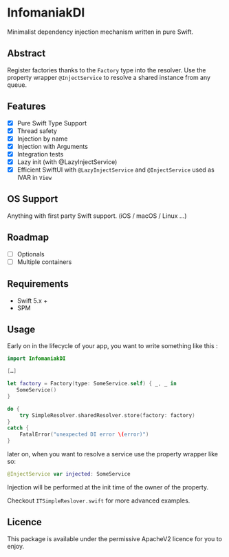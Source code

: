 # InfomaniakDI

Minimalist dependency injection mechanism written in pure Swift.

## Abstract
Register factories thanks to the `Factory` type into the resolver.
Use the property wrapper `@InjectService` to resolve a shared instance from any queue.

## Features
- [x] Pure Swift Type Support
- [x] Thread safety
- [x] Injection by name
- [x] Injection with Arguments
- [x] Integration tests
- [x] Lazy init (with @LazyInjectService)
- [x] Efficient SwiftUI with `@LazyInjectService` and `@InjectService` used as IVAR in `View`

## OS Support

Anything with first party Swift support. (iOS / macOS / Linux …)

## Roadmap
- [ ] Optionals
- [ ] Multiple containers

## Requirements
- Swift 5.x +
- SPM

## Usage

Early on in the lifecycle of your app, you want to write something like this :

```swift
import InfomaniakDI

[…]

let factory = Factory(type: SomeService.self) { _, _ in
   SomeService()
}

do {
    try SimpleResolver.sharedResolver.store(factory: factory)
}
catch {
    FatalError("unexpected DI error \(error)")
}
```

later on, when you want to resolve a service use the property wrapper like so:
```swift
@InjectService var injected: SomeService
```
Injection will be performed at the init time of the owner of the property.

Checkout `ITSimpleReslover.swift` for more advanced examples.

## Licence

This package is available under the permissive ApacheV2 licence for you to enjoy. 
